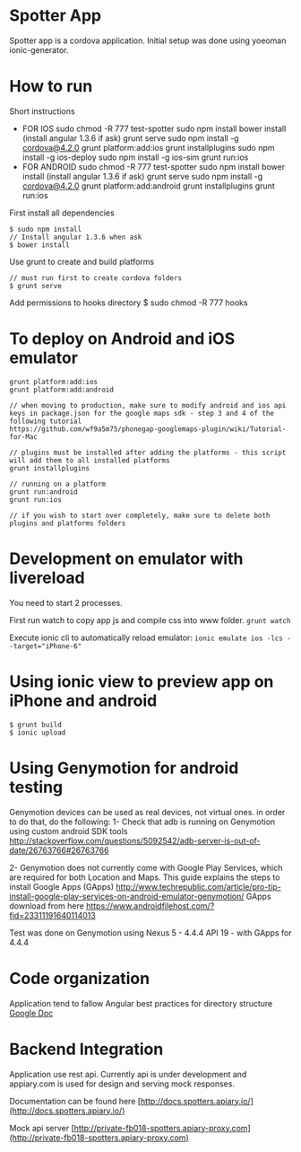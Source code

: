 Spotter App
===========
Spotter app is a cordova application. Initial setup was done using yoeoman ionic-generator. 

How to run 
===========

Short instructions
-  FOR IOS
      sudo chmod -R 777 test-spotter
      sudo npm install
      bower install
      (install angular 1.3.6 if ask)
      grunt serve
      sudo npm install -g cordova@4.2.0
      grunt platform:add:ios
      grunt installplugins
      sudo npm install -g ios-deploy
      sudo npm install -g ios-sim
      grunt run:ios
- FOR ANDROID
      sudo chmod -R 777 test-spotter
      sudo npm install
      bower install
      (install angular 1.3.6 if ask)
      grunt serve
      sudo npm install -g cordova@4.2.0
      grunt platform:add:android
      grunt installplugins
      grunt run:ios

First install all dependencies

    $ sudo npm install
    // Install angular 1.3.6 when ask
    $ bower install
 
Use grunt to create and build platforms

	// must run first to create cordova folders
    $ grunt serve

Add permissions to hooks directory
	$ sudo chmod -R 777 hooks

To deploy on Android and iOS emulator
=============================

	grunt platform:add:ios
	grunt platform:add:android
	
	// when moving to production, make sure to modify android and ios api keys in package.json for the google maps sdk - step 3 and 4 of the following tutorial 
	https://github.com/wf9a5m75/phonegap-googlemaps-plugin/wiki/Tutorial-for-Mac
	
	// plugins must be installed after adding the platforms - this script will add them to all installed platforms
	grunt installplugins
	
	// running on a platform
	grunt run:android
	grunt run:ios	
	
	// if you wish to start over completely, make sure to delete both plugins and platforms folders
	
Development on emulator with livereload
=======================================
	
You need to start 2 processes. 

First run watch to copy app js and compile css into www folder. `grunt watch`

Execute ionic cli to automatically reload emulator: `ionic emulate ios -lcs --target="iPhone-6"`
	
Using ionic view to preview app on iPhone and android
=====================================================

    $ grunt build
    $ ionic upload  
   
Using Genymotion for android testing
====================================

Genymotion devices can be used as real devices, not virtual ones.
in order to do that, do the following:
1- Check that adb is running on Genymotion using custom android SDK tools
http://stackoverflow.com/questions/5092542/adb-server-is-out-of-date/26763766#26763766

2- Genymotion does not currently come with Google Play Services, which are required for both Location and Maps.
This guide explains the steps to install Google Apps (GApps)
http://www.techrepublic.com/article/pro-tip-install-google-play-services-on-android-emulator-genymotion/
GApps download from here https://www.androidfilehost.com/?fid=23311191640114013

Test was done on Genymotion using Nexus 5 - 4.4.4 API 19 - with GApps for 4.4.4    
   
   
Code organization
=================
Application tend to fallow Angular best practices for directory structure [Google Doc](https://docs.google.com/document/d/1XXMvReO8-Awi1EZXAXS4PzDzdNvV6pGcuaF4Q9821Es/pub)

Backend Integration
===================

Application use rest api. Currently api is under development and appiary.com is used for design and serving mock responses. 

Documentation can be found here [http://docs.spotters.apiary.io/](http://docs.spotters.apiary.io/)

Mock api server [http://private-fb018-spotters.apiary-proxy.com](http://private-fb018-spotters.apiary-proxy.com)





   

